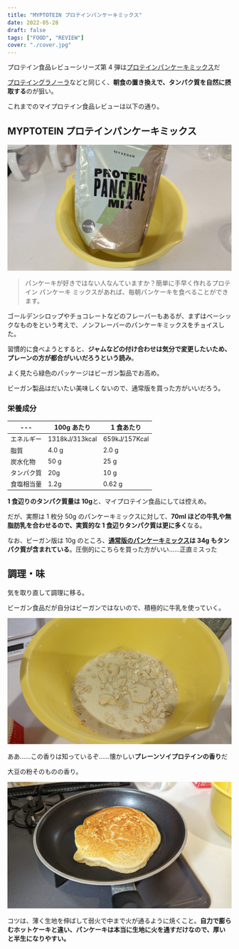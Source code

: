 ```yaml
---
title: "MYPTOTEIN プロテインパンケーキミックス"
date: 2022-05-28
draft: false
tags: ["FOOD", "REVIEW"]
cover: "./cover.jpg"
---
```


プロテイン食品レビューシリーズ第 4 弾は[プロテインパンケーキミックス](https://px.a8.net/svt/ejp?a8mat=3N3PXV+GF7GHE+45DI+BW0YB&a8ejpredirect=https%3A%2F%2Fwww.myprotein.jp%2Fsports-nutrition%2Fvegan-protein-pancake-mix%2F11802970.html)だ

[プロテイングラノーラ](https://px.a8.net/svt/ejp?a8mat=3N3PXV+GF7GHE+45DI+BW0YB&a8ejpredirect=https%3A%2F%2Fwww.myprotein.jp%2Fsports-nutrition%2Fprotein-granola%2F11091293.html)などと同じく、**朝食の置き換えで、タンパク質を自然に摂取する**のが狙い。

これまでのマイプロテイン食品レビューは以下の通り。

<LinkBox url="https://blog.gensobunya.net/post/2022/05/myprotein_protein_spread/" />

<LinkBox url="https://blog.gensobunya.net/post/2022/05/myprotein_protein_spread/" />

<LinkBox url="https://blog.gensobunya.net/post/2022/05/protein_granola/" />

<LinkBox url="https://blog.gensobunya.net/post/2022/02/mp_lean_cookie/" />

## MYPTOTEIN プロテインパンケーキミックス

![package](./cover.jpg)

> パンケーキが好きではない人なんていますか？簡単に手早く作れるプロテイン パンケーキ ミックスがあれば、毎朝パンケーキを食べることができます。

ゴールデンシロップやチョコレートなどのフレーバーもあるが、まずはベーシックなものをという考えで、ノンフレーバーのパンケーキミックスをチョイスした。

習慣的に食べようとすると、**ジャムなどの付け合わせは気分で変更したいため、プレーンの方が都合がいいだろうという読み**。

よく見たら緑色のパッケージはビーガン製品でお高め。

ビーガン製品はだいたい美味しくないので、通常版を買った方がいいだろう。

<LinkBox url="https://www.myprotein.jp/sports-nutrition/protein-pancake-mix/10867261.html" linkUrl="https://px.a8.net/svt/ejp?a8mat=3N3PXV+GF7GHE+45DI+BW0YB&a8ejpredirect=https%3A%2F%2Fwww.myprotein.jp%2Fsports-nutrition%2Fprotein-pancake-mix%2F10867261.html" />

### 栄養成分

| ---        | 100g あたり    | 1 食あたり    |
| ---------- | -------------- | ------------- |
| エネルギー | 1318kJ/313kcal | 659kJ/157Kcal |
| 脂質       | 4.0 g          | 2.0 g         |
| 炭水化物   | 50 g           | 25 g          |
| タンパク質 | 20g            | 10 g          |
| 食塩相当量 | 1.2g           | 0.62 g        |

**1 食辺りのタンパク質量は 10g**と、マイプロテイン食品にしては控えめ。

だが、実際は 1 枚分 50g のパンケーキミックスに対して、**70ml ほどの牛乳や無脂肪乳を合わせるので、実質的な 1 食辺りタンパク質は更に多く**なる。

なお、ビーガン版は 10g のところ、**[通常版のパンケーキミックス](https://px.a8.net/svt/ejp?a8mat=3N3PXV+GF7GHE+45DI+BW0YB&a8ejpredirect=https%3A%2F%2Fwww.myprotein.jp%2Fsports-nutrition%2Fprotein-pancake-mix%2F10867261.html)は 34g もタンパク質が含まれている**。圧倒的にこちらを買った方がいい……正直ミスった

## 調理・味

気を取り直して調理に移る。

ビーガン食品だが自分はビーガンではないので、積極的に牛乳を使っていく。

![混ぜる](./mix.jpg)

ああ……この香りは知っているぞ……懐かしい**プレーンソイプロテインの香り**だ

大豆の粉そのものの香り。

![じっくり弱火で火を通す](./yaki.jpg)

コツは、薄く生地を伸ばして弱火で中まで火が通るように焼くこと。**自力で膨らむホットケーキと違い、パンケーキは本当に生地に火を通すだけなので、厚いと半生になりやすい。**
